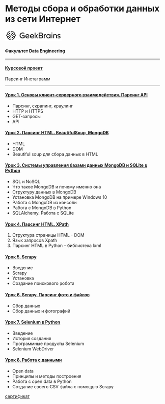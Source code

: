 # Методы сбора и обработки данных из сети Интернет
![](logo.png)
#### Факультет Data Engineering
___
#### [Курсовой проект](https://github.com/TolstikovIgor/parsing/tree/main/lesson8)
Парсинг Инстаграмм
____
#### [Урок 1. Основы клиент-серверного взаимодействия. Парсинг API](https://github.com/TolstikovIgor/parsing/tree/main/lesson1)
* Парсинг, скрапинг, краулинг
* HTTP и HTTPS
* GET-запросы
* API

#### [Урок 2. Парсинг HTML. BeautifulSoup, MongoDB](https://github.com/TolstikovIgor/parsing/tree/main/lesson2)
* HTML
* DOM
* Beautiful soup для сбора данных в HTML

#### [Урок 3. Системы управления базами данных MongoDB и SQLite в Python](https://github.com/TolstikovIgor/parsing/tree/main/lesson3)
* SQL и NoSQL
* Что такое MongoDB и почему именно она
* Структуру данных в MongoDB
* Установка MongoDB на примере Windows 10
* Работа с MongoDB из консоли
* Работа с MongoDB в Python
* SQLAlchemy. Работа с SQLite

#### [Урок 4. Парсинг HTML. XPath](https://github.com/TolstikovIgor/parsing/tree/main/lesson4)
1) Структура страницы HTML - DOM
2) Язык запросов Xpath
3) Парсинг HTML в Python – библиотека lxml

#### [Урок 5. Scrapy](https://github.com/TolstikovIgor/parsing/tree/main/lesson5)
* Введение
* Scrapy
* Установка
* Создание поискового робота

#### [Урок 6. Scrapy. Парсинг фото и файлов](https://github.com/TolstikovIgor/parsing/tree/main/lesson6)
* Сбор данных
* Сбор данных и фотографий

#### [Урок 7. Selenium в Python](https://github.com/TolstikovIgor/parsing/tree/main/lesson7)
* Введение
* История создания
* Программные продукты Selenium
* Selenium WebDriver

#### [Урок 8. Работа с данными](https://github.com/TolstikovIgor/parsing/tree/main/lesson8)
* Open data
* Принципы и методы построения
* Работа с open data в Python
* Создание своего CSV файла с помощью Scrapy

[сертификат](https://gb.ru/go/_AZz~j)
